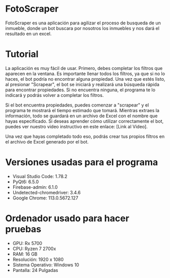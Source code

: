 # FotoScraper
FotoScraper es una aplicación para agilizar el proceso de busqueda de un inmueble, donde un bot buscara por nosotros los inmuebles y nos dará el resultado en un excel.
# Tutorial
La aplicación es muy fácil de usar. Primero, debes completar los filtros que aparecen en la ventana. Es importante llenar todos los filtros, ya que si no lo haces, el bot podría no encontrar alguna propiedad. Una vez que estés listo, al presionar "Scrapear", el bot se iniciará y realizará una búsqueda rápida para encontrar propiedades. Si no encuentra ninguna, el programa te lo indicará y podrás volver a completar los filtros.

Si el bot encuentra propiedades, puedes comenzar a "scrapear" y el programa te mostrará el tiempo estimado que tomará. Mientras extraes la información, todo se guardará en un archivo de Excel con el nombre que hayas especificado. Si deseas aprender cómo utilizar correctamente el bot, puedes ver nuestro video instructivo en este enlace: [Link al Video].

Una vez que hayas completado todo eso, podrás crear tus propios filtros en el archivo de Excel generado por el bot.
# Versiones usadas para el programa
- Visual Studio Code: 1.78.2
- PyQt6: 6.5.0
- Firebase-admin: 6.1.0
- Undetected-chromedriver: 3.4.6
- Google Chrome: 113.0.5672.127
# Ordenador usado para hacer pruebas
- GPU: Rx 5700
- CPU: Ryzen 7 2700x
- RAM: 16 GB
- Resolución: 1920 x 1080
- Sistema Operativo: Windows 10
- Pantalla: 24 Pulgadas
